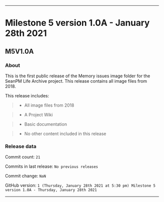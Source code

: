 
***

# Milestone 5 version 1.0A - January 28th 2021

## M5V1.0A

### About

This is the first public release of the Memory issues image folder for the SeanPM Life Archive project. This release contains all image files from 2018.

This release includes:

> * All image files from 2018

> * A Project Wiki

> * Basic documentation

> * No other content included in this release

### Release data

Commit count: `21`

Commits in last release: `No previous releases`

Commit change: `NaN`

GitHub version: `1 (Thursday, January 28th 2021 at 5:30 pm) Milestone 5 version 1.0A - Thursday, January 28th 2021`

***
